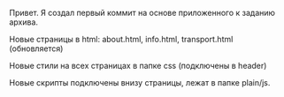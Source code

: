 Привет. Я создал первый коммит на основе приложенного к заданию архива.

Новые страницы в html: about.html, info.html, transport.html (обновляется)

Новые стили на всех страницах в папке css (подключены в header)

Новые скрипты подключены внизу страницы, лежат в папке plain/js.


